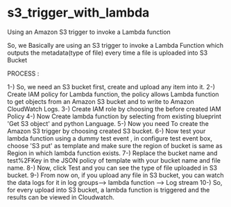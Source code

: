 # s3_trigger_with_lambda
Using an Amazon S3 trigger to invoke a Lambda function

So, we Basically are using an S3 trigger to invoke a Lambda Function which outputs the metadata(type of file) every time a file is uploaded into S3 Bucket

PROCESS :

1-) So, we need an S3 bucket first, create and upload any item into it.
2-) Create IAM policy for Lambda function, the policy allows Lambda function to get objects from an Amazon S3 bucket and to write to Amazon CloudWatch Logs.
3-) Create IAM role by choosing the before created IAM Policy
4-) Now Create lambda function by selecting from existing blueprint 'Get S3 object' and python Language.
5-) Now you need To create the Amazon S3 trigger by choosing created S3 bucket.
6-) Now test your lambda function using a dummy test event , in configure test event box, choose 'S3 put' as template and make sure the region of bucket is same as Region in which lambda function exists.
7-) Replace the bucket name and test%2FKey in the JSON policy of template with your bucket name and file name.
8-) Now, click Test and you can see the type of file uploaded in S3 bucket.
9-) From now on, if you upload any file in S3 bucket, you can watch the data logs for it in log groups--> lambda function --> Log stream
10-) So, for every upload into S3 bucket, a lambda function is triggered and the results can be viewed in Cloudwatch.
